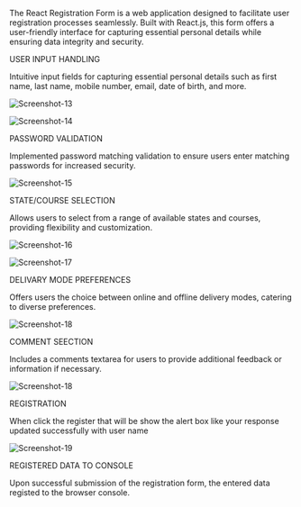 
The React Registration Form is a web application designed to facilitate user registration processes seamlessly. Built with React.js, this form offers a user-friendly interface for capturing essential personal details while ensuring data integrity and security.

USER INPUT HANDLING

Intuitive input fields for capturing essential personal details such as first name, last name, mobile number, email, date of birth, and more.

![Screenshot-13](https://github.com/JothipriyaSaravanan/RegistrationForm/assets/155729866/d7069f92-c69b-44a0-a6db-8478831b3321)


![Screenshot-14](https://github.com/JothipriyaSaravanan/RegistrationForm/assets/155729866/bcdd5645-7bc7-46f4-aef4-793cfd911042)


PASSWORD VALIDATION

Implemented password matching validation to ensure users enter matching passwords for increased security.

![Screenshot-15](https://github.com/JothipriyaSaravanan/RegistrationForm/assets/155729866/7cef65d1-2053-435e-afcf-8d3a59f4b13a)


STATE/COURSE SELECTION

Allows users to select from a range of available states and courses, providing flexibility and customization.

![Screenshot-16](https://github.com/JothipriyaSaravanan/RegistrationForm/assets/155729866/5bf9054b-d5ac-47b3-8b13-05a94281b18c)


![Screenshot-17](https://github.com/JothipriyaSaravanan/RegistrationForm/assets/155729866/52d764e5-8f11-4e65-ac4e-e2c72fb9e7f7)


DELIVARY MODE PREFERENCES

Offers users the choice between online and offline delivery modes, catering to diverse preferences.

![Screenshot-18](https://github.com/JothipriyaSaravanan/RegistrationForm/assets/155729866/22b7f76b-64e9-4870-9b0f-15eb28b1207a)


COMMENT SEECTION

Includes a comments textarea for users to provide additional feedback or information if necessary.

![Screenshot-18](https://github.com/JothipriyaSaravanan/RegistrationForm/assets/155729866/22b7f76b-64e9-4870-9b0f-15eb28b1207a)


REGISTRATION

When click the register that will be show the alert box like your response  updated successfully with user name

![Screenshot-19](https://github.com/JothipriyaSaravanan/RegistrationForm/assets/155729866/963c5cba-6708-455e-aa78-dedc96b477d0)


REGISTERED DATA TO CONSOLE

Upon successful submission of the registration form, the entered data registed to the browser console.



